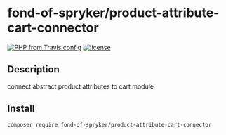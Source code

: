 # fond-of-spryker/product-attribute-cart-connector
[![PHP from Travis config](https://img.shields.io/travis/php-v/symfony/symfony.svg)](https://php.net/)
[![license](https://img.shields.io/github/license/mashape/apistatus.svg)](https://packagist.org/packages/fond-of-spryker/product-attribute-cart-connector)

## Description

connect abstract product attributes to cart module

## Install

```
composer require fond-of-spryker/product-attribute-cart-connector
```